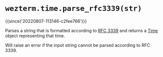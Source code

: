 # `wezterm.time.parse_rfc3339(str)`

{{since('20220807-113146-c2fee766')}}

Parses a string that is formatted according to [RFC
3339](https://datatracker.ietf.org/doc/html/rfc3339) and returns a
[Time](Time/index.md) object representing that time.

Will raise an error if the input string cannot be parsed according to RFC 3339.

